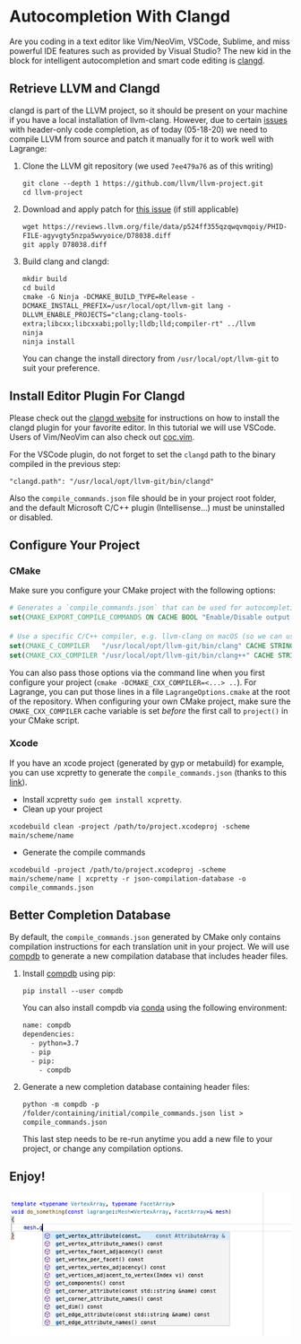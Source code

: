 # Autocompletion With Clangd

Are you coding in a text editor like Vim/NeoVim, VSCode, Sublime, and miss powerful IDE features
such as provided by Visual Studio? The new kid in the block for intelligent autocompletion and smart
code editing is [clangd](https://clangd.llvm.org/).

## Retrieve LLVM and Clangd

clangd is part of the LLVM project, so it should be present on your machine if you have a local
installation of llvm-clang. However, due to certain
[issues](https://github.com/clangd/clangd/issues/333) with header-only code completion, as of today
(05-18-20) we need to compile LLVM from source and patch it manually for it to work well with
Lagrange:

1. Clone the LLVM git repository (we used `7ee479a76` as of this writing)
    ```
    git clone --depth 1 https://github.com/llvm/llvm-project.git
    cd llvm-project
    ```

2. Download and apply patch for [this issue](https://github.com/clangd/clangd/issues/333) (if still
   applicable)
    ```
    wget https://reviews.llvm.org/file/data/p524ff355qzqwqvmqoiy/PHID-FILE-agyvgty5nzpa5wvyoice/D78038.diff
    git apply D78038.diff
    ```

3. Build clang and clangd:
    ```
    mkdir build
    cd build
    cmake -G Ninja -DCMAKE_BUILD_TYPE=Release -DCMAKE_INSTALL_PREFIX=/usr/local/opt/llvm-git lang -DLLVM_ENABLE_PROJECTS="clang;clang-tools-extra;libcxx;libcxxabi;polly;lldb;lld;compiler-rt" ../llvm
    ninja
    ninja install
    ```
    You can change the install directory from `/usr/local/opt/llvm-git` to suit your preference.

## Install Editor Plugin For Clangd

Please check out the [clangd website](https://clangd.llvm.org/installation.html) for instructions on
how to install the clangd plugin for your favorite editor. In this tutorial we will use VSCode.
Users of Vim/NeoVim can also check out [coc.vim](https://github.com/neoclide/coc.nvim).

For the VSCode plugin, do not forget to set the `clangd` path to the binary compiled in the previous
step:
```
"clangd.path": "/usr/local/opt/llvm-git/bin/clangd"
```

Also the `compile_commands.json` file should be in your project root folder, and the default
Microsoft C/C++ plugin (Intellisense...) must be uninstalled or disabled.

## Configure Your Project

### CMake

Make sure you configure your CMake project with the following options:

```cmake
# Generates a `compile_commands.json` that can be used for autocompletion
set(CMAKE_EXPORT_COMPILE_COMMANDS ON CACHE BOOL "Enable/Disable output of compile commands during generation.")

# Use a specific C/C++ compiler, e.g. llvm-clang on macOS (so we can use clangd)
set(CMAKE_C_COMPILER   "/usr/local/opt/llvm-git/bin/clang" CACHE STRING "C compiler" FORCE)
set(CMAKE_CXX_COMPILER "/usr/local/opt/llvm-git/bin/clang++" CACHE STRING "C++ compiler" FORCE)
```

You can also pass those options via the command line when you first configure your project (`cmake
-DCMAKE_CXX_COMPILER=<...> ..`). For Lagrange, you can put those lines in a file
`LagrangeOptions.cmake` at the root of the repository. When configuring your own CMake project, make
sure the `CMAKE_CXX_COMPILER` cache variable is set *before* the first call to `project()` in your
CMake script.

### Xcode

If you have an xcode project (generated by gyp or metabuild) for example, you can use xcpretty to
generate the `compile_commands.json` (thanks to this
[link](https://stackoverflow.com/questions/25444277/xcodebuild-generating-empty-compile-commands-json)).

- Install xcpretty `sudo gem install xcpretty`.
- Clean up your project
```
xcodebuild clean -project /path/to/project.xcodeproj -scheme main/scheme/name
```
- Generate the compile commands
```
xcodebuild -project /path/to/project.xcodeproj -scheme main/scheme/name | xcpretty -r json-compilation-database -o compile_commands.json
```

## Better Completion Database

By default, the `compile_commands.json` generated by CMake only contains compilation instructions
for each translation unit in your project. We will use [compdb](https://github.com/Sarcasm/compdb)
to generate a new compilation database that includes header files.

1. Install [compdb](https://github.com/Sarcasm/compdb) using pip:
    ```
    pip install --user compdb
    ```
    You can also install compdb via [conda](https://docs.conda.io/en/latest/miniconda.html) using
    the following environment:
    ```
    name: compdb
    dependencies:
      - python=3.7
      - pip
      - pip:
        - compdb
    ```

2. Generate a new completion database containing header files:
    ```
    python -m compdb -p /folder/containing/initial/compile_commands.json list > compile_commands.json
    ```
    This last step needs to be re-run anytime you add a new file to your project, or change any
    compilation options.

## Enjoy!

![clangd](img/autocompletion.png)
